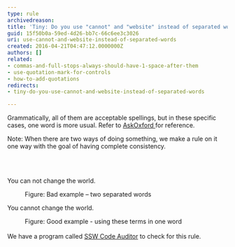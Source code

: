 ```yaml
---
type: rule
archivedreason: 
title: 'Tiny: Do you use "cannot" and "website" instead of separated words?'
guid: 15f50b0a-59ed-4d26-bb7c-66c6ee3c3026
uri: use-cannot-and-website-instead-of-separated-words
created: 2016-04-21T04:47:12.0000000Z
authors: []
related:
- commas-and-full-stops-always-should-have-1-space-after-them
- use-quotation-mark-for-controls
- how-to-add-quotations
redirects:
- tiny-do-you-use-cannot-and-website-instead-of-separated-words

---
```



<p>​​Grammatically, all of them are acceptable spellings, but in these specific cases, one word is more usual. Refer to&#160;<a href="http&#58;//www.oxforddictionaries.com/definition/english/cannot">AskOxford&#160;</a>for reference.</p><p>Note&#58; When there are two ways of doing something, we make a rule on it one way with the goal of having complete consistency.<br></p>
<br><excerpt class='endintro'></excerpt><br>
<p class="ssw15-rteElement-GreyBox">​You&#160;can not&#160;change the world.</p><div><dd class="ssw15-rteElement-FigureBad">Figure&#58; Bad example&#160;– two separated words</dd><p class="ssw15-rteElement-GreyBox">You&#160;cannot&#160;change the world.</p></div><div><dd class="ssw15-rteElement-FigureGood">Figure&#58; Good example - using these terms in one word</dd><div><br></div>We have a program called&#160;<a href="https&#58;//www.ssw.com.au/ssw/CodeAuditor/">SSW Code Auditor​</a>&#160;to check for this rule.​​</div>



